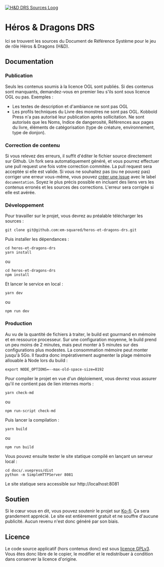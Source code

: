 [![H&D DRS Sources Loog](https://github.com/em-squared/heros-et-dragons-drs/blob/master/docs/.vuepress/public/dragon_binaire.png "H&D DRS Sources")](#)

# Héros & Dragons DRS
Ici se trouvent les sources du Document de Référence Système pour le jeu de rôle Héros & Dragons (H&D).

## Documentation
### Publication
Seuls les contenus soumis à la licence OGL sont publiés. Si des contenus sont manquants, demandez-vous en premier lieu s'ils sont sous licence OGL ou pas.
Exemples :
* Les textes de description et d'ambiance ne sont pas OGL
* Les profils techniques du Livre des monstres ne sont pas OGL. Kobbold Press n'a pas autorisé leur publication après sollicitation. Ne sont autorisés que les Noms, Indice de dangerosité, Références aux pages du livre, éléments de catégorisation (type de créature, environnement, type de donjon).

### Correction de contenu
Si vous relevez des erreurs, il suffit d'éditer le fichier source directement sur Github. Un fork sera automatiquement généré, et vous pourrez effectuer une pull request une fois votre correction commitée. La pull request sera acceptée si elle est valide.
Si vous ne souhaitez pas (ou ne pouvez pas) corriger une erreur vous-même, vous pouvez [créer une issue](https://github.com/em-squared/heros-et-dragons-drs/issues/new) avec le label `documentation`. Soyez le plus précis possible en incluant des liens vers les contenus erronés et les sources des corrections. L'erreur sera corrigée si elle est avérée.

### Développement
Pour travailler sur le projet, vous devrez au préalable télécharger les sources :
```
git clone git@github.com:em-squared/heros-et-dragons-drs.git
```
Puis installer les dépendances :
```
cd heros-et-dragons-drs
yarn install
```
ou
```
cd heros-et-dragons-drs
npm install
```
Et lancer le service en local :
```
yarn dev
```
ou
```
npm run dev
```

### Production
Au vu de la quantité de fichiers à traiter, le build est gourmand en mémoire et en ressource processeur. Sur une configuration moyenne, le build prend un peu moins de 2 minutes, mais peut monter à 5 minutes sur des configurations plus modestes. La consommation mémoire peut monter jusqu'à 5Go. Il faudra donc impérativement augmenter la plage mémoire allouable à Node lors du build :
```
export NODE_OPTIONS=--max-old-space-size=8192
```
Pour compiler le projet en vue d'un déploiement, vous devrez vous assurer qu'il ne contient pas de lien internes morts :
```
yarn check-md
```
ou
```
npm run-script check-md
```
Puis lancer la compilation :
```
yarn build
```
ou
```
npm run build
```
Vous pouvez ensuite tester le site statique compilé en lançant un serveur local :
```
cd docs/.vuepress/dist
python -m SimpleHTTPServer 8081
```
Le site statique sera accessible sur http://localhost:8081

## Soutien
Si le cœur vous en dit, vous pouvez soutenir le projet sur [Ko-fi](https://ko-fi.com/S6S410PB8). Ça sera grandement apprécié. Le site est entièrement gratuit et ne souffre d'aucune publicité. Aucun revenu n'est donc généré par son biais.

## Licence
Le code source applicatif (hors contenus donc) est sous [licence GPLv3](https://github.com/em-squared/heros-et-dragons-drs/blob/master/LICENSE). Vous êtes donc libre de le copier, le modifier et le redistribuer à condition dans conserver la licence d'origine.
